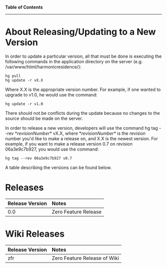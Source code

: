 **Table of Contents**


---

# About Releasing/Updating to a New Version #

In order to update a particular version, all that must be done is executing the following commands in the application directory on the server (e.g. /var/www/html/harmonicresidence/):

```
hg pull
hg update -r vX.X
```

Where X.X is the appropriate version number. For example, if one wanted to upgrade to v1.0, he would use the command:
```
hg update -r v1.0
```
There should not be conflicts during the update because no changes to the source should be made on the server.

In order to release a new version, developers will use the command hg tag --rev \**revisionNumber\** vX.X, where \**revisionNumber\** is the revision number you'd like to make a release on, and X.X is the newest version. For example, if you want to make a release version 0.7 on revision 06a3e9c7b927, you would use the command:
```
hg tag --rev 06a3e9c7b927 v0.7 
```
A table describing the versions can be found below.

# Releases #

| Release Version | Notes |
|:----------------|:------|
| 0.0 | Zero Feature Release |

# Wiki Releases #

| Release Version | Notes |
|:----------------|:------|
| zfr| Zero Feature Release of Wiki |